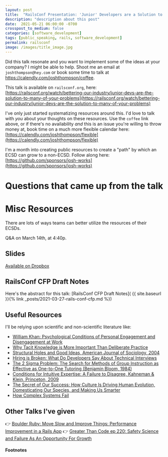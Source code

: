 ```yaml
---
layout: post
title:  "RailsConf Presentation: 'Junior' Developers are a Solution to Many of your Problems"
description: "description about this post"
date:  2021-05-21 06:00:00 -0700
crosspost_to_medium: false
categories: [software_development]
tags: [public_speaking, rails, software_development]
permalink: railsconf
image: /images/title_image.jpg
---
```


Did this talk resonate and you want to implement some of the ideas at your company? I might be able to help. Shoot me an email at `joshthompson@hey.com` or book some time to talk at https://calendly.com/joshthompson/coffee.

This talk is available on `railsconf.org`, here: [https://railsconf.org/watch/bettering-our-industry/junior-devs-are-the-solution-to-many-of-your-problems](https://railsconf.org/watch/bettering-our-industry/junior-devs-are-the-solution-to-many-of-your-problems)

I've only just started systematizing resources around this. I'd love to talk with _you_ about your thoughts on these resources. Use the `coffee` link above, or if there's no availability _and_ this is an issue you're willing to throw money at, book time on a much more flexible calendar here: [https://calendly.com/joshthompson/flexible](https://calendly.com/joshthompson/flexible)

I'm a month into creating public resources to create a "path" by which an ECSD can grow to a non-ECSD. Follow along here: [https://github.com/sponsors/josh-works](https://github.com/sponsors/josh-works)

# Questions that came up from the talk

## 

# Misc Resources

There are lots of ways teams can better utilize the resources of their ECSDs. 

Q&A on March 14th, at 4:40p.

## Slides

[Available on Dropbox](https://www.dropbox.com/s/d98chrnpm8gn4uq/Junior%20Developers%20are%20the%20Solution%20to%20Many%20of%20Your%20Problems.key?dl=0)

## RailsConf CFP Draft Notes

Here's the abstract for this talk: [RailsConf CFP Draft Notes]( {{ site.baseurl }}{% link _posts/2021-03-27-rails-conf-cfp.md %})



## Useful Resources

I'll be relying upon scientific and non-scientific literature like:

- [William Khan: Psychological Conditions of Personal Engagement and Disengagement at Work](https://www.semanticscholar.org/paper/Psychological-Conditions-of-Personal-Engagement-and-Kahn/cbb3887590de9e5dc702b5d2655fbe804669fea0)
- [Why Tacit Knowledge is More Important Than Deliberate Practice](https://commoncog.com/blog/tacit-knowledge-is-a-real-thing/)
- [Structural Holes and Good Ideas, American Journal of Sociology, 2004](https://www.journals.uchicago.edu/doi/abs/10.1086/421787)
- [Hiring is Broken: What Do Developers Say About Technical Interviews](https://www.researchgate.net/publication/334448588_Hiring_is_Broken_What_Do_Developers_Say_About_Technical_Interviews)
- [The 2 Sigma Problem: The Search for Methods of Group Instruction as Effective as One-to-One Tutoring (Benjamin Bloom, 1984)](http://web.mit.edu/5.95/readings/bloom-two-sigma.pdf)
- [Conditions for Intuitive Expertise: A Failure to Disagree, Kahneman & Klein, Princeton, 2009](https://pubmed.ncbi.nlm.nih.gov/19739881/)
- [The Secret of Our Success: How Culture Is Driving Human Evolution, Domesticating Our Species, and Making Us Smarter](https://www.amazon.com/Secret-Our-Success-Evolution-Domesticating/dp/0691166854)
- [How Complex Systems Fail](https://how.complexsystems.fail/)

## Other Talks I've given

👉 [Boulder Ruby: Move Slow and Improve Things: Performance Improvement in a Rails App](https://josh.works/boulder_ruby_group)
👉 [Greater Than Code ep 220: Safety Science and Failure As An Opportunity For Growth](https://www.greaterthancode.com/safety-science-and-failure-as-an-opportunity)


#### Footnotes 

